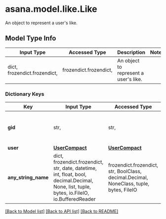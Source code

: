 # asana.model.like.Like

An object to represent a user's like.

## Model Type Info
Input Type | Accessed Type | Description | Notes
------------ | ------------- | ------------- | -------------
dict, frozendict.frozendict,  | frozendict.frozendict,  | An object to represent a user&#x27;s like. | 

### Dictionary Keys
Key | Input Type | Accessed Type | Description | Notes
------------ | ------------- | ------------- | ------------- | -------------
**gid** | str,  | str,  | Globally unique identifier of the object, as a string. | [optional] 
**user** | [**UserCompact**](UserCompact.md) | [**UserCompact**](UserCompact.md) |  | [optional] 
**any_string_name** | dict, frozendict.frozendict, str, date, datetime, int, float, bool, decimal.Decimal, None, list, tuple, bytes, io.FileIO, io.BufferedReader | frozendict.frozendict, str, BoolClass, decimal.Decimal, NoneClass, tuple, bytes, FileIO | any string name can be used but the value must be the correct type | [optional]

[[Back to Model list]](../../README.md#documentation-for-models) [[Back to API list]](../../README.md#documentation-for-api-endpoints) [[Back to README]](../../README.md)

